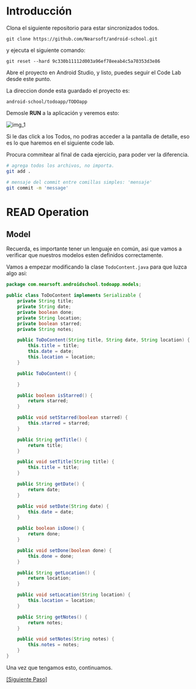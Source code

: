 [img_1]: http://i.imgur.com/5fH0l0M.png
# Introducción

Clona el siguiente repositorio para estar sincronizados todos.

```shell
git clone https://github.com/Nearsoft/android-school.git
```

y ejecuta el siguiente comando:

```shell
git reset --hard 9c330b11112d003a96ef78eeab4c5a70353d3e86
```

Abre el proyecto en Android Studio, y listo, puedes seguir el Code Lab desde este punto.

La direccion donde esta guardado el proyecto es:

`android-school/todoapp/TODOapp`

Demosle **RUN** a la aplicación y veremos esto:

![img_1]

Si le das click a los Todos, no podras acceder a la pantalla de detalle, eso es lo que haremos en el siguiente code lab.

Procura commitear al final de cada ejercicio, para poder ver la diferencia.

```bash
# agrega todos los archivos, no importa.
git add .
```

```bash
# mensaje del commit entre comillas simples: 'mensaje'
git commit -m 'message'
```

# READ Operation

## Model

Recuerda, es importante tener un lenguaje en común, asi que vamos a verificar que nuestros modelos esten definidos correctamente.

Vamos a empezar modificando la clase `TodoContent.java` para que luzca algo asi:

```java
package com.nearsoft.androidschool.todoapp.models;

public class ToDoContent implements Serializable {
    private String title;
    private String date;
    private boolean done;
    private String location;
    private boolean starred;
    private String notes;

    public ToDoContent(String title, String date, String location) {
        this.title = title;
        this.date = date;
        this.location = location;
    }

    public ToDoContent() {

    }

    public boolean isStarred() {
        return starred;
    }

    public void setStarred(boolean starred) {
        this.starred = starred;
    }

    public String getTitle() {
        return title;
    }

    public void setTitle(String title) {
        this.title = title;
    }

    public String getDate() {
        return date;
    }

    public void setDate(String date) {
        this.date = date;
    }

    public boolean isDone() {
        return done;
    }

    public void setDone(boolean done) {
        this.done = done;
    }

    public String getLocation() {
        return location;
    }

    public void setLocation(String location) {
        this.location = location;
    }

    public String getNotes() {
        return notes;
    }

    public void setNotes(String notes) {
        this.notes = notes;
    }
}
```

Una vez que tengamos esto, continuamos.

[\[Siguiente Paso\]](02_main_activity.md)
